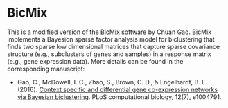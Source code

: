 # BicMix

This is a modified version of the [BicMix software](https://www.cs.princeton.edu/~bee/software.html) by Chuan Gao. BicMix implements a Bayesion sparse factor analysis model for biclustering that finds two sparse low dimensional matrices that capture sparse covariance structure (e.g., subclusters of genes and samples) in a response matrix (e.g., gene expression data). More details can be found in the corresponding manuscript:

* Gao, C., McDowell, I. C., Zhao, S., Brown, C. D., & Engelhardt, B. E. (2016). [Context specific and differential gene co-expression networks via Bayesian biclustering](https://journals.plos.org/ploscompbiol/article?id=10.1371/journal.pcbi.1004791). PLoS computational biology, 12(7), e1004791.
